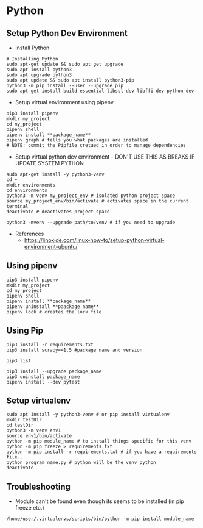 # Python

## Setup Python Dev Environment
* Install Python
```
# Installing Python
sudo apt-get update && sudo apt get upgrade
sudo apt install python3
sudo apt upgrade python3
sudo apt update && sudo apt install python3-pip
python3 -m pip install --user --upgrade pip
sudo apt-get install build-essential libssl-dev libffi-dev python-dev
```
* Setup virtual environment using pipenv
```
pip3 install pipenv
mkdir my_project
cd my_project
pipenv shell
pipenv install **package_name**
pipenv graph # tells you what packages are installed
# NOTE: commit the Pipfile cretaed in order to manage dependencies
```

* Setup virtual python dev environment - DON'T USE THIS AS BREAKS IF UPDATE SYSTEM PYTHON
```
sudo apt-get install -y python3-venv
cd ~
mkdir environments
cd environments
python3 -m venv my_project_env # isolated python project space
source my_project_env/bin/activate # activates space in the current terminal
deactivate # deactivates project space

python3 -mvenv --upgrade path/to/venv # if you need to upgrade
```
  * References
    * https://linoxide.com/linux-how-to/setup-python-virtual-environment-ubuntu/

## Using pipenv
```
pip3 install pipenv
mkdir my_project
cd my_project
pipenv shell
pipenv install **package_name**
pipenv uninstall **paackage name**
pipenv lock # creates the lock file
```

## Using Pip
```
pip3 install -r requirements.txt
pip3 install scrapy==1.5 #package name and version

pip3 list

pip3 install --upgrade package_name
pip3 uninstall package_name
pipenv install --dev pytest
```

## Setup virtualenv
```
sudo apt install -y python3-venv # or pip install virtualenv
mkdir testDir
cd testDir
python3 -m venv env1
source env1/bin/activate
python -m pip module_name # to install things specific for this venv
python -m pip freeze > requirements.txt
python -m pip install -r requirements.txt # if you have a requirements file...
python program_name.py # python will be the venv python
deactivate
```

## Troubleshooting
* Module can't be found even though its seems to be installed (in pip freeze etc.)
```
/home/user/.virtualenvs/scripts/bin/python -m pip install module_name
```
